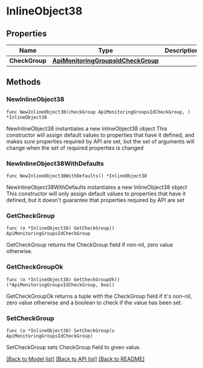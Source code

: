 # InlineObject38

## Properties

Name | Type | Description | Notes
------------ | ------------- | ------------- | -------------
**CheckGroup** | [**ApiMonitoringGroupsIdCheckGroup**](_api_monitoring_groups__id__checkGroup.md) |  | 

## Methods

### NewInlineObject38

`func NewInlineObject38(checkGroup ApiMonitoringGroupsIdCheckGroup, ) *InlineObject38`

NewInlineObject38 instantiates a new InlineObject38 object
This constructor will assign default values to properties that have it defined,
and makes sure properties required by API are set, but the set of arguments
will change when the set of required properties is changed

### NewInlineObject38WithDefaults

`func NewInlineObject38WithDefaults() *InlineObject38`

NewInlineObject38WithDefaults instantiates a new InlineObject38 object
This constructor will only assign default values to properties that have it defined,
but it doesn't guarantee that properties required by API are set

### GetCheckGroup

`func (o *InlineObject38) GetCheckGroup() ApiMonitoringGroupsIdCheckGroup`

GetCheckGroup returns the CheckGroup field if non-nil, zero value otherwise.

### GetCheckGroupOk

`func (o *InlineObject38) GetCheckGroupOk() (*ApiMonitoringGroupsIdCheckGroup, bool)`

GetCheckGroupOk returns a tuple with the CheckGroup field if it's non-nil, zero value otherwise
and a boolean to check if the value has been set.

### SetCheckGroup

`func (o *InlineObject38) SetCheckGroup(v ApiMonitoringGroupsIdCheckGroup)`

SetCheckGroup sets CheckGroup field to given value.



[[Back to Model list]](../README.md#documentation-for-models) [[Back to API list]](../README.md#documentation-for-api-endpoints) [[Back to README]](../README.md)


